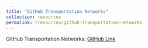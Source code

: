```yaml
---
title: "GitHub Transportation Networks"
collection: resources
permalink: /resources/github-transportation-networks
---
```

GitHub Transportation Networks: [GitHub Link](https://github.com/bstabler/TransportationNetworks)
